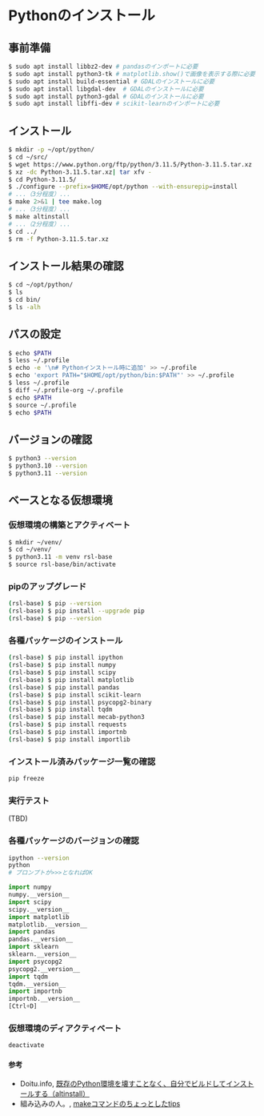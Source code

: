 # Pythonのインストール

## 事前準備
```bash
$ sudo apt install libbz2-dev # pandasのインポートに必要
$ sudo apt install python3-tk # matplotlib.show()で画像を表示する際に必要
$ sudo apt install build-essential # GDALのインストールに必要
$ sudo apt install libgdal-dev	# GDALのインストールに必要
$ sudo apt install python3-gdal	# GDALのインストールに必要
$ sudo apt install libffi-dev # scikit-learnのインポートに必要
```

## インストール
```bash
$ mkdir -p ~/opt/python/
$ cd ~/src/
$ wget https://www.python.org/ftp/python/3.11.5/Python-3.11.5.tar.xz
$ xz -dc Python-3.11.5.tar.xz| tar xfv -
$ cd Python-3.11.5/
$ ./configure --prefix=$HOME/opt/python --with-ensurepip=install
# ...（3分程度）...
$ make 2>&1 | tee make.log
# ...（3分程度）... 
$ make altinstall
# ...（2分程度）... 
$ cd ../
$ rm -f Python-3.11.5.tar.xz
```

## インストール結果の確認
```bash
$ cd ~/opt/python/
$ ls
$ cd bin/
$ ls -alh
```

## パスの設定
```bash
$ echo $PATH
$ less ~/.profile
$ echo -e '\n# Pythonインストール時に追加' >> ~/.profile
$ echo 'export PATH="$HOME/opt/python/bin:$PATH"' >> ~/.profile
$ less ~/.profile
$ diff ~/.profile-org ~/.profile
$ echo $PATH
$ source ~/.profile
$ echo $PATH
```

## バージョンの確認
```bash
$ python3 --version
$ python3.10 --version
$ python3.11 --version
```

## ベースとなる仮想環境

### 仮想環境の構築とアクティベート
```bash
$ mkdir ~/venv/
$ cd ~/venv/
$ python3.11 -m venv rsl-base
$ source rsl-base/bin/activate
```

### pipのアップグレード
```bash
(rsl-base) $ pip --version
(rsl-base) $ pip install --upgrade pip
(rsl-base) $ pip --version
```

### 各種パッケージのインストール
```bash
(rsl-base) $ pip install ipython
(rsl-base) $ pip install numpy
(rsl-base) $ pip install scipy
(rsl-base) $ pip install matplotlib
(rsl-base) $ pip install pandas
(rsl-base) $ pip install scikit-learn
(rsl-base) $ pip install psycopg2-binary
(rsl-base) $ pip install tqdm
(rsl-base) $ pip install mecab-python3
(rsl-base) $ pip install requests
(rsl-base) $ pip install importnb
(rsl-base) $ pip install importlib
```

### インストール済みパッケージ一覧の確認
```bash
pip freeze
```

### 実行テスト
(TBD)

### 各種パッケージのバージョンの確認
```bash
ipython --version
python
# プロンプトが>>>となればOK
```

```python
import numpy
numpy.__version__
import scipy
scipy.__version__
import matplotlib
matplotlib.__version__
import pandas
pandas.__version__
import sklearn
sklearn.__version__
import psycopg2
psycopg2.__version__
import tqdm
tqdm.__version__
import importnb
importnb.__version__
[Ctrl+D]
```

### 仮想環境のディアクティベート
```bash
deactivate
```

#### 参考
- Doitu.info, [既存のPython環境を壊すことなく、自分でビルドしてインストールする（altinstall）](https://doitu.info/blog/5c45e5ec8dbc7a001af33ce8)
- 組み込みの人。, [makeコマンドのちょっとしたtips](https://embedded.hatenadiary.org/entry/20090416/p1)
